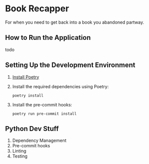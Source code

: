# Book Recapper
For when you need to get back into a book you abandoned partway.

## How to Run the Application
todo

## Setting Up the Development Environment
1. [Install Poetry](https://python-poetry.org/docs/#installation)
2. Install the required dependencies using Poetry:

       poetry install

3. Install the pre-commit hooks:

       poetry run pre-commit install


## Python Dev Stuff

1. Dependency Management
2. Pre-commit hooks
3. Linting
4. Testing
